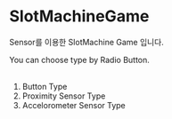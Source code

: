 # SlotMachineGame
Sensor를 이용한 SlotMachine Game 입니다. 

You can choose type by Radio Button. <br><br>
1) Button Type <br>
2) Proximity Sensor Type <br>
3) Accelorometer Sensor Type
